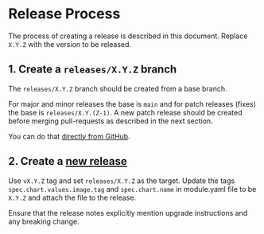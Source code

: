 # Release Process

The process of creating a release is described in this document. Replace `X.Y.Z` with the version to be released.

## 1. Create a `releases/X.Y.Z` branch 

The `releases/X.Y.Z` branch should be created from a base branch. 

For major and minor releases the base is `main` and for patch releases (fixes) the base is `releases/X.Y.(Z-1)`.
A new patch release should be created before merging pull-requests as described in the next section.

You can do that [directly from GitHub](https://docs.github.com/en/pull-requests/collaborating-with-pull-requests/proposing-changes-to-your-work-with-pull-requests/creating-and-deleting-branches-within-your-repository#creating-a-branch).

## 2. Create a [new release](https://github.com/fybrik/arrow-flight-module/releases/new) 

Use `vX.Y.Z` tag and set `releases/X.Y.Z` as the target.
Update the tags `spec.chart.values.image.tag` and `spec.chart.name` in module.yaml file to be `X.Y.Z` and attach the file to the release.

Ensure that the release notes explicitly mention upgrade instructions and any breaking change.
